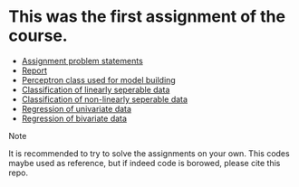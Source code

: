 # This was the first assignment of the course.
- [Assignment problem statements](CS671_Assignment1_Details_13Feb2023.pdf)
- [Report](Group10_Assignment1_report.pdf)
- [Perceptron class used for model building](perceptron_v2.py)
- [Classification of linearly seperable data](classification_linearData.ipynb)
- [Classification of non-linearly seperable data](classification_nonLinearData.ipynb)
- [Regression of univariate data](regression_univariate.ipynb)
- [Regression of bivariate data](regression_bivariate.ipynb)

> [!NOTE]
> It is recommended to try to solve the assignments on your own. This codes maybe used as reference, but if indeed code is borowed, please cite this repo.
